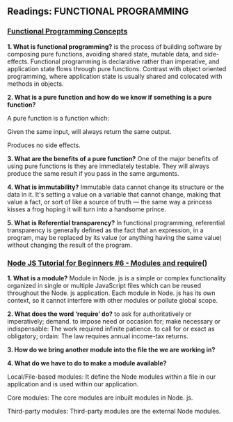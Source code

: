 ## Readings: FUNCTIONAL PROGRAMMING
### [Functional Programming Concepts](https://medium.com/the-renaissance-developer/concepts-of-functional-programming-in-javascript-6bc84220d2aa)

**1. What is functional programming?**
is the process of building software by composing pure functions, avoiding shared state, mutable data, and side-effects. Functional programming is declarative rather than imperative, and application state flows through pure functions. Contrast with object oriented programming, where application state is usually shared and colocated with methods in objects.

**2. What is a pure function and how do we know if something is a pure function?**

A pure function is a function which:

Given the same input, will always return the same output.

Produces no side effects.

**3. What are the benefits of a pure function?**
One of the major benefits of using pure functions is they are immediately testable. They will always produce the same result if you pass in the same arguments.

**4. What is immutability?**
Immutable data cannot change its structure or the data in it. It's setting a value on a variable that cannot change, making that value a fact, or sort of like a source of truth — the same way a princess kisses a frog hoping it will turn into a handsome prince.

**5. What is Referential transparency?**
In functional programming, referential transparency is generally defined as the fact that an expression, in a program, may be replaced by its value (or anything having the same value) without changing the result of the program.


### [Node JS Tutorial for Beginners #6 - Modules and require()](https://www.youtube.com/watch?v=xHLd36QoS4k)

**1. What is a module?**
Module in Node. js is a simple or complex functionality organized in single or multiple JavaScript files which can be reused throughout the Node. js application. Each module in Node. js has its own context, so it cannot interfere with other modules or pollute global scope.

**2. What does the word ‘require’ do?**
to ask for authoritatively or imperatively; demand. to impose need or occasion for; make necessary or indispensable: The work required infinite patience. to call for or exact as obligatory; ordain: The law requires annual income-tax returns.

**3. How do we bring another module into the file the we are working in?**

**4. What do we have to do to make a module available?**

Local/File-based modules: It define the Node modules within a file in our application and is used within our application.

Core modules: The core modules are inbuilt modules in Node. js. 

Third-party modules: Third-party modules are the external Node modules.
